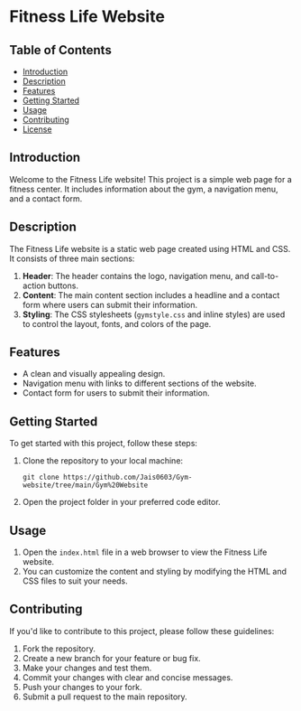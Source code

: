 
# Fitness Life Website

## Table of Contents

- [Introduction](#introduction)
- [Description](#description)
- [Features](#features)
- [Getting Started](#getting-started)
- [Usage](#usage)
- [Contributing](#contributing)
- [License](#license)

## Introduction

Welcome to the Fitness Life website! This project is a simple web page for a fitness center. It includes information about the gym, a navigation menu, and a contact form.

## Description

The Fitness Life website is a static web page created using HTML and CSS. It consists of three main sections:

1. **Header**: The header contains the logo, navigation menu, and call-to-action buttons.
2. **Content**: The main content section includes a headline and a contact form where users can submit their information.
3. **Styling**: The CSS stylesheets (`gymstyle.css` and inline styles) are used to control the layout, fonts, and colors of the page.

## Features

- A clean and visually appealing design.
- Navigation menu with links to different sections of the website.
- Contact form for users to submit their information.

## Getting Started

To get started with this project, follow these steps:

1. Clone the repository to your local machine:

   ```
   git clone https://github.com/Jais0603/Gym-website/tree/main/Gym%20Website
   ```

2. Open the project folder in your preferred code editor.

## Usage

1. Open the `index.html` file in a web browser to view the Fitness Life website.
2. You can customize the content and styling by modifying the HTML and CSS files to suit your needs.

## Contributing

If you'd like to contribute to this project, please follow these guidelines:

1. Fork the repository.
2. Create a new branch for your feature or bug fix.
3. Make your changes and test them.
4. Commit your changes with clear and concise messages.
5. Push your changes to your fork.
6. Submit a pull request to the main repository.



